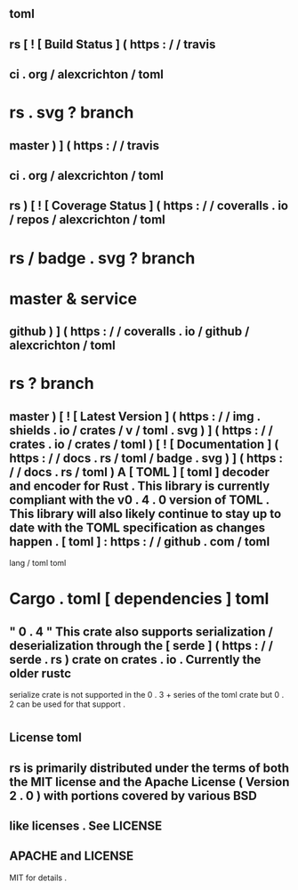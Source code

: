 #
toml
-
rs
[
!
[
Build
Status
]
(
https
:
/
/
travis
-
ci
.
org
/
alexcrichton
/
toml
-
rs
.
svg
?
branch
=
master
)
]
(
https
:
/
/
travis
-
ci
.
org
/
alexcrichton
/
toml
-
rs
)
[
!
[
Coverage
Status
]
(
https
:
/
/
coveralls
.
io
/
repos
/
alexcrichton
/
toml
-
rs
/
badge
.
svg
?
branch
=
master
&
service
=
github
)
]
(
https
:
/
/
coveralls
.
io
/
github
/
alexcrichton
/
toml
-
rs
?
branch
=
master
)
[
!
[
Latest
Version
]
(
https
:
/
/
img
.
shields
.
io
/
crates
/
v
/
toml
.
svg
)
]
(
https
:
/
/
crates
.
io
/
crates
/
toml
)
[
!
[
Documentation
]
(
https
:
/
/
docs
.
rs
/
toml
/
badge
.
svg
)
]
(
https
:
/
/
docs
.
rs
/
toml
)
A
[
TOML
]
[
toml
]
decoder
and
encoder
for
Rust
.
This
library
is
currently
compliant
with
the
v0
.
4
.
0
version
of
TOML
.
This
library
will
also
likely
continue
to
stay
up
to
date
with
the
TOML
specification
as
changes
happen
.
[
toml
]
:
https
:
/
/
github
.
com
/
toml
-
lang
/
toml
toml
#
Cargo
.
toml
[
dependencies
]
toml
=
"
0
.
4
"
This
crate
also
supports
serialization
/
deserialization
through
the
[
serde
]
(
https
:
/
/
serde
.
rs
)
crate
on
crates
.
io
.
Currently
the
older
rustc
-
serialize
crate
is
not
supported
in
the
0
.
3
+
series
of
the
toml
crate
but
0
.
2
can
be
used
for
that
support
.
#
License
toml
-
rs
is
primarily
distributed
under
the
terms
of
both
the
MIT
license
and
the
Apache
License
(
Version
2
.
0
)
with
portions
covered
by
various
BSD
-
like
licenses
.
See
LICENSE
-
APACHE
and
LICENSE
-
MIT
for
details
.
